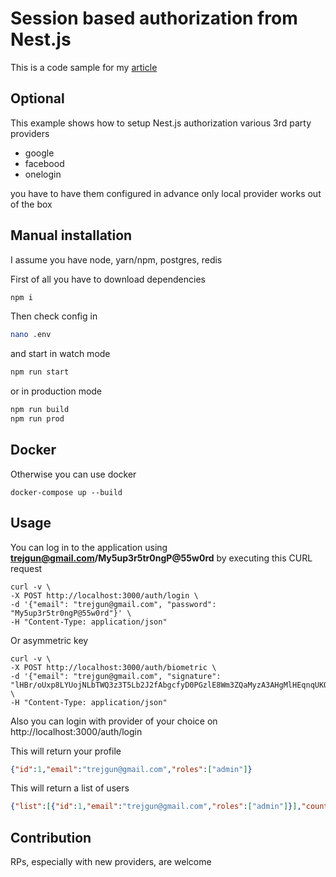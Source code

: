 # Session based authorization from Nest.js

This is a code sample for my [article](https://trejgun.github.io/articles/session-based-authorization-for-nestjs)

## Optional

This example shows how to setup Nest.js authorization various 3rd party providers

 - google
 - facebood
 - onelogin

you have to have them configured in advance
only local provider works out of the box


## Manual installation

I assume you have node, yarn/npm, postgres, redis

First of all you have to download dependencies

```bash
npm i
```

Then check config in
```bash
nano .env
```

and start in watch mode
```bash
npm run start
```

or in production mode
```bash
npm run build
npm run prod
```

## Docker

Otherwise you can use docker

```shell script
docker-compose up --build
```

## Usage

You can log in to the application using **trejgun@gmail.com/My5up3r5tr0ngP@55w0rd** by executing this CURL request

```shell script
curl -v \
-X POST http://localhost:3000/auth/login \
-d '{"email": "trejgun@gmail.com", "password": "My5up3r5tr0ngP@55w0rd"}' \
-H "Content-Type: application/json"
```

Or asymmetric key

```shell script
curl -v \
-X POST http://localhost:3000/auth/biometric \
-d '{"email": "trejgun@gmail.com", "signature": "lHBr/oUxp8LYUojNLbTWQ3z3T5Lb2J2fAbgcfyD0PGzlE8Wm3ZQaMyzA3AHgMlHEqnqUKOaRCXGLi6DJkERL2PKDJh3SIWxZujR0gP28rTX+kUJaKAysLRZVqWESXBsnkszSIVYeQH7Y9y9aocGOgye+8HsIgFRz8d5ttF579YUIqs26vhPKLgYiWKUQ4kqAhUhbNQgsuUaBEm9APYDdtb8872mPWX06k52Ig4IAM3dSKi5HGXutY9Ks88Gp69HV0zBHvjrIqHqxF1gUn0GMqDdZQHw/YwVPJAPNo8fPVEpjrasp2pLO5f5g5a2GG/nvDUJPmbuB0TNrcGS4pLwfAA=="}' \
-H "Content-Type: application/json"
```

Also you can login with provider of your choice on
http://localhost:3000/auth/login

This will return your profile
```json
{"id":1,"email":"trejgun@gmail.com","roles":["admin"]}
```

This will return a list of users
```json
{"list":[{"id":1,"email":"trejgun@gmail.com","roles":["admin"]}],"count":1}
```

## Contribution

RPs, especially with new providers, are welcome
